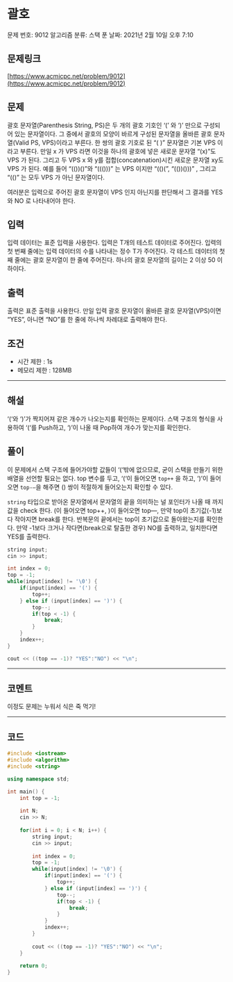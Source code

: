 # 괄호

문제 번호: 9012
알고리즘 분류: 스택
푼 날짜: 2021년 2월 10일 오후 7:10

## 문제링크

[https://www.acmicpc.net/problem/9012](https://www.acmicpc.net/problem/9012)

## 문제

괄호 문자열(Parenthesis String, PS)은 두 개의 괄호 기호인 ‘(’ 와 ‘)’ 만으로 구성되어 있는 문자열이다. 그 중에서 괄호의 모양이 바르게 구성된 문자열을 올바른 괄호 문자열(Valid PS, VPS)이라고 부른다. 한 쌍의 괄호 기호로 된 “( )” 문자열은 기본 VPS 이라고 부른다. 만일 x 가 VPS 라면 이것을 하나의 괄호에 넣은 새로운 문자열 “(x)”도 VPS 가 된다. 그리고 두 VPS x 와 y를 접합(concatenation)시킨 새로운 문자열 xy도 VPS 가 된다. 예를 들어 “(())()”와 “((()))” 는 VPS 이지만 “(()(”, “(())()))” , 그리고 “(()” 는 모두 VPS 가 아닌 문자열이다.

여러분은 입력으로 주어진 괄호 문자열이 VPS 인지 아닌지를 판단해서 그 결과를 YES 와 NO 로 나타내어야 한다.

## 입력

입력 데이터는 표준 입력을 사용한다. 입력은 T개의 테스트 데이터로 주어진다. 입력의 첫 번째 줄에는 입력 데이터의 수를 나타내는 정수 T가 주어진다. 각 테스트 데이터의 첫째 줄에는 괄호 문자열이 한 줄에 주어진다. 하나의 괄호 문자열의 길이는 2 이상 50 이하이다.

## 출력

출력은 표준 출력을 사용한다. 만일 입력 괄호 문자열이 올바른 괄호 문자열(VPS)이면 “YES”, 아니면 “NO”를 한 줄에 하나씩 차례대로 출력해야 한다.

## 조건

- 시간 제한 : 1s
- 메모리 제한 : 128MB

---

## 해설

‘(‘와 ‘)’가 짝지어져 같은 개수가 나오는지를 확인하는 문제이다. 스택 구조의 형식을 사용하여 ‘(‘를 Push하고, ‘)’이 나올 때 Pop하여 개수가 맞는지를 확인한다.

## 풀이

이 문제에서 스택 구조에 들어가야할 값들이 ‘(‘밖에 없으므로, 굳이 스택을 만들기 위한 배열을 선언할 필요는 없다. top 변수를 두고, ‘(‘이 들어오면 `top++` 을 하고, ‘)’이 들어오면 `top-—`을 해주면 () 쌍이 적절하게 들어오는지 확인할 수 있다. 

`string` 타입으로 받아온 문자열에서 문자열의 끝을 의미하는 널 포인터가 나올 때 까지 값을 check 한다. (이 들어오면 top++, )이 들어오면 top—, 만약 top이 초기값(-1)보다 작아지면 break를 한다. 반복문의 끝에서는 top이 초기값으로 돌아왔는지를 확인한다. 만약 -1보다 크거나 작다면(break으로 탈출한 경우) NO를 출력하고, 일치한다면 YES를 출력한다.

```cpp
string input;
cin >> input;

int index = 0;
top = -1;
while(input[index] != '\0') {
    if(input[index] == '(') {
        top++;
    } else if (input[index] == ')') {
        top--;
        if(top < -1) {
            break;
        }
    }
    index++;
}

cout << ((top == -1)? "YES":"NO") << "\n";
```

---

## 코멘트

이정도 문제는 누워서 식은 죽 먹기!

---

## 코드

```cpp
#include <iostream>
#include <algorithm>
#include <string>

using namespace std;

int main() {
    int top = -1;
    
    int N;
    cin >> N;
    
    for(int i = 0; i < N; i++) {
        string input;
        cin >> input;
        
        int index = 0;
        top = -1;
        while(input[index] != '\0') {
            if(input[index] == '(') {
                top++;
            } else if (input[index] == ')') {
                top--;
                if(top < -1) {
                    break;
                }
            }
            index++;
        }
        
        cout << ((top == -1)? "YES":"NO") << "\n";
    }
    
    return 0;
}
```